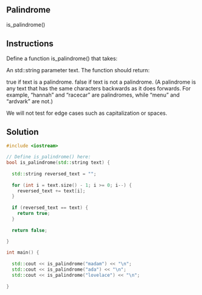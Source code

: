 ## Palindrome

is_palindrome()

## Instructions

Define a function is_palindrome() that takes:

An std::string parameter text.
The function should return:

true if text is a palindrome.
false if text is not a palindrome.
(A palindrome is any text that has the same characters backwards as it does forwards. For example, “hannah” and “racecar” are palindromes, while “menu” and “ardvark” are not.)

We will not test for edge cases such as capitalization or spaces.

## Solution
```c++
#include <iostream>

// Define is_palindrome() here:
bool is_palindrome(std::string text) {
  
  std::string reversed_text = "";
  
  for (int i = text.size() - 1; i >= 0; i--) {
    reversed_text += text[i];
  }
  
  if (reversed_text == text) {
    return true;
  }
  
  return false;
  
}

int main() {
  
  std::cout << is_palindrome("madam") << "\n";
  std::cout << is_palindrome("ada") << "\n";
  std::cout << is_palindrome("lovelace") << "\n";
  
}
```
